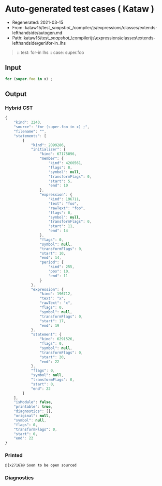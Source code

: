 # Auto-generated test cases ( Kataw )
- Regenerated: 2021-03-15
- From: kataw15/test\__snapshot__/compiler/js/expressions/classes/extends-lefthandside/autogen.md
- Path: kataw15/test\__snapshot__\compiler\js\expressions\classes\extends-lefthandside\gen\for-in_lhs
> :: test: for-in lhs
> :: case: super.foo
## Input

`````js
for (super.foo in x) ;
`````

## Output

### Hybrid CST

```javascript
{
    "kind": 2243,
    "source": "for (super.foo in x) ;",
    "filename": "",
    "statements": [
        {
            "kind": 2099286,
            "initializer": {
                "kind": 67175096,
                "member": {
                    "kind": 4260561,
                    "flags": 0,
                    "symbol": null,
                    "transformFlags": 0,
                    "start": 5,
                    "end": 10
                },
                "expression": {
                    "kind": 196711,
                    "text": "foo",
                    "rawText": "foo",
                    "flags": 0,
                    "symbol": null,
                    "transformFlags": 0,
                    "start": 11,
                    "end": 14
                },
                "flags": 0,
                "symbol": null,
                "transformFlags": 0,
                "start": 10,
                "end": 14,
                "period": {
                    "kind": 255,
                    "pos": 10,
                    "end": 11
                }
            },
            "expression": {
                "kind": 196712,
                "text": "x",
                "rawText": "x",
                "flags": 0,
                "symbol": null,
                "transformFlags": 0,
                "start": 17,
                "end": 19
            },
            "statement": {
                "kind": 6291526,
                "flags": 0,
                "symbol": null,
                "transformFlags": 0,
                "start": 20,
                "end": 22
            },
            "flags": 0,
            "symbol": null,
            "transformFlags": 0,
            "start": 0,
            "end": 22
        }
    ],
    "isModule": false,
    "printable": true,
    "diagnostics": [],
    "original": null,
    "symbol": null,
    "flags": 0,
    "transformFlags": 0,
    "start": 0,
    "end": 22
}
```

### Printed

```javascript
@{x2716}@ Soon to be open sourced
```

### Diagnostics

```javascript

```

